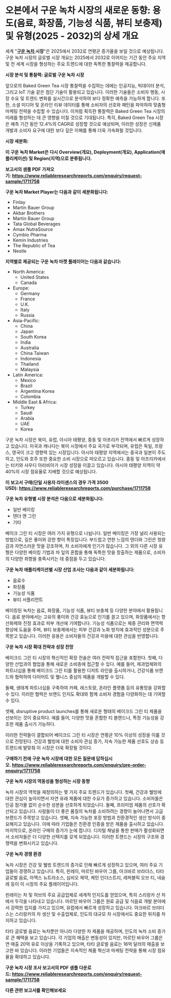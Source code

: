 <p><h1>오븐에서 구운 녹차 시장의 새로운 동향: 용도(음료, 화장품, 기능성 식품, 뷰티 보충제) 및 유형(2025 - 2032)의 상세 개요</h1></p><p>세계 "<strong><a href="https://www.reliableresearchreports.com/baked-green-tea-r1711758?utm_campaign=105&utm_medium=8&utm_source=Github&utm_content=ia&utm_term=16042025&utm_id=baked-green-tea">구운 녹차&nbsp;</a></strong><strong>시장</strong>"은 2025에서 2032로 연평균 증가율을 보일 것으로 예상됩니다. 구운 녹차 시장의 글로벌 시장 개요는 2025에서 2032로 이어지는 기간 동안 주요 지역 및 전 세계 시장을 형성하는 주요 트렌드에 대한 독특한 통찰력을 제공합니다.</p>
<p><strong>시장 분석 및 통찰력: 글로벌 구운 녹차 시장</strong></p>
<p><p>앞으로의 Baked Green Tea 시장 통찰력을 수집하는 데에는 인공지능, 빅데이터 분석, 그리고 IoT 기술 같은 첨단 기술이 활용되고 있습니다. 이러한 기술들은 소비자 행동, 시장 수요 및 트렌드 변화를 실시간으로 분석하여 보다 정확한 예측을 가능하게 합니다. 또한, 소셜 미디어 및 온라인 리뷰 데이터를 통해 소비자의 선호와 패턴을 파악하여 맞춤형 마케팅 전략을 수립할 수 있습니다. 이처럼 획득한 통찰력은 Baked Green Tea 시장의 미래를 형성하는 데 큰 영향을 미칠 것으로 기대됩니다. 특히, Baked Green Tea 시장은 예측 기간 동안 12.4%의 CAGR로 성장할 것으로 예상되며, 이러한 성장은 신제품 개발과 소비자 요구에 대한 보다 깊은 이해를 통해 더욱 가속화될 것입니다.</p><a href="%7CAUTHORITHY_DOMAIN_URL%7C?utm_campaign=105&utm_medium=8&utm_source=Github&utm_content=ia&utm_term=16042025&utm_id=baked-green-tea"></a></p>
<p><strong>시장 세분화:</strong></p>
<p><strong>이 구운 녹차 Market은 다시 Overview(개요), Deployment(개요), Application(애플리케이션) 및 Region(지역)으로 분류됩니다.</strong></p>
<p><strong>보고서의 샘플 PDF 가져오기:&nbsp;<a href="https://www.reliableresearchreports.com/enquiry/request-sample/1711758?utm_campaign=105&utm_medium=8&utm_source=Github&utm_content=ia&utm_term=16042025&utm_id=baked-green-tea">https://www.reliableresearchreports.com/enquiry/request-sample/1711758</a></strong><strong></strong></p>
<p><strong>구운 녹차 Market Player는 다음과 같이 세분화됩니다:</strong></p>
<p><ul><li>Finlay</li><li>Martin Bauer Group</li><li>Akbar Brothers</li><li>Martin Bauer Group</li><li>Tata Global Beverages</li><li>Amax NutraSource</li><li>Cymbio Pharma</li><li>Kemin Industries</li><li>The Republic of Tea</li><li>Nestle</li></ul></p>
<p><strong>지역별로 제공되는 구운 녹차 마켓 플레이어는 다음과 같습니다:</strong></p>
<p><ul>
    <li>
        North America:
        <ul>
            <li>United States</li>
            <li>Canada</li>
        </ul>
    </li>
    <li>
        Europe:
        <ul>
            <li>Germany</li>
            <li>France</li>
            <li>U.K.</li>
            <li>Italy</li>
            <li>Russia</li>
        </ul>
    </li>
    <li>
        Asia-Pacific:
        <ul>
            <li>China</li>
            <li>Japan</li>
            <li>South Korea</li>
            <li>India</li>
            <li>Australia</li>
            <li>China Taiwan</li>
            <li>Indonesia</li>
            <li>Thailand</li>
            <li>Malaysia</li>
        </ul>
    </li>
    <li>
        Latin America:
        <ul>
            <li>Mexico</li>
            <li>Brazil</li>
            <li>Argentina Korea</li>
            <li>Colombia</li>
        </ul>
    </li>
    <li>
        Middle East & Africa:
        <ul>
            <li>Turkey</li>
            <li>Saudi</li>
            <li>Arabia</li>
            <li>UAE</li>
            <li>Korea</li>
        </ul>
    </li>
    </ul></p>
<p><p>구운 녹차 시장은 북미, 유럽, 아시아 태평양, 중동 및 아프리카 전역에서 빠르게 성장하고 있습니다. 미국과 캐나다는 북미 시장에서 주요 국가로 부각되며, 유럽은 독일, 프랑스, 영국이 크고 영향력 있는 시장입니다. 아시아 태평양 지역에서는 중국과 일본이 주도하고, 인도와 호주 또한 중요한 소비 시장으로 떠오르고 있습니다. 중동 및 아프리카에서는 터키와 사우디 아라비아가 시장 성장을 이끌고 있습니다. 아시아 태평양 지역이 약 40%의 시장 점유율로 지배할 것으로 예상됩니다.</p></p>
<p><strong>이 보고서 구매(단일 사용자 라이센스의 경우 가격 3500 USD):&nbsp;<a href="https://www.reliableresearchreports.com/purchase/1711758?utm_campaign=105&utm_medium=8&utm_source=Github&utm_content=ia&utm_term=16042025&utm_id=baked-green-tea">https://www.reliableresearchreports.com/purchase/1711758</a></strong></p>
<p><strong>구운 녹차 유형별 시장 분석은 다음으로 세분화됩니다:</strong></p>
<p><ul><li>일반 베이킹</li><li>텐더 앤 그린</li><li>기타</li></ul></p>
<p><p>베이크 그린 티 시장은 여러 가지 유형으로 나뉩니다. 일반 베이킹은 가장 널리 사용되는 방법으로, 깊은 풍미와 강한 향이 특징입니다. 부드럽고 연한 느낌의 텐더와 그린은 청량감과 자연스러운 맛을 강조하며, 차 소비자에게 인기가 많습니다. 그 외의 다른 시장 유형은 다양한 베이킹 기법과 차 잎의 혼합을 통해 독특한 맛을 창출하는 제품으로, 소비자의 다양한 취향을 충족시키는 데 중점을 두고 있습니다.</p></p>
<p><strong>구운 녹차 애플리케이션별 시장 산업 조사는 다음과 같이 세분화됩니다:</strong></p>
<p><ul><li>음료수</li><li>화장품</li><li>기능성 식품</li><li>뷰티 서플리먼트</li></ul></p>
<p><p>베이킹된 녹차는 음료, 화장품, 기능성 식품, 뷰티 보충제 등 다양한 분야에서 활용됩니다. 음료 분야에서는 고유의 풍미와 건강 효능으로 인기를 끌고 있으며, 화장품에서는 항산화제와 진정 효과로 피부 개선에 기여합니다. 기능성 식품으로는 체중 관리와 면역력 향상에 도움을 주며, 뷰티 보충제에서는 피부 건강과 노화 방지에 효과적인 성분으로 주목받고 있습니다. 이러한 응용은 소비자들의 건강과 미용에 대한 관심을 반영합니다.</p></p>
<p><strong>구운 녹차 시장 확대 전략과 성장 전망</strong></p>
<p><p>베이크드 그린 티 시장의 혁신적인 확장 전술은 여러 전략적 접근을 포함한다. 첫째, 다양한 산업과의 협업을 통해 새로운 소비층에 접근할 수 있다. 예를 들어, 제과업체와의 파트너십을 통해 베이크드 그린 티를 활용한 디저트 라인을 출시하거나, 건강식품 브랜드와 협력하여 다이어트 및 웰니스 중심의 제품을 개발할 수 있다. </p><p>둘째, 생태계 파트너십을 구축하여 카페, 레스토랑, 온라인 플랫폼 등의 유통망을 강화할 수 있다. 이러한 협력은 브랜드 인지도 확대와 함께 소비자 경험을 다양화하는 데 기여할 수 있다. </p><p>셋째, disruptive product launches를 통해 새로운 형태의 베이크드 그린 티 제품을 선보이는 것이 중요하다. 예를 들어, 다양한 맛을 혼합한 티 블렌드나, 특정 기능성을 강조한 제품 출시가 가능하다.</p><p>이러한 전략들이 결합되어 베이크드 그린 티 시장은 연평균 10% 이상의 성장을 이룰 것으로 전망된다. 건강과 웰빙에 대한 소비자 관심 증가, 지속 가능한 제품 선호도 상승 등 트렌드에 발맞춰 이 시장은 더욱 확장될 것이다.</p></p>
<p><strong>구매하기 전에 구운 녹차 시장에 대한 모든 질문에 답하십시오.&nbsp;<a href="https://www.reliableresearchreports.com/enquiry/pre-order-enquiry/1711758?utm_campaign=105&utm_medium=8&utm_source=Github&utm_content=ia&utm_term=16042025&utm_id=baked-green-tea">https://www.reliableresearchreports.com/enquiry/pre-order-enquiry/1711758</a></strong><strong></strong></p>
<p><strong>구운 녹차 시장의 역동성을 형성하는 시장 동향</strong></p>
<p><p>녹차 시장의 역학을 재정의하는 몇 가지 주요 트렌드가 있습니다. 첫째, 건강과 웰빙에 대한 관심이 높아지면서 자연 유래 제품에 대한 수요가 증가하고 있습니다. 소비자들은 인공 첨가물 없이 순수한 성분을 선호하게 되었습니다. 둘째, 프리미엄 제품의 선호가 확산되고 있습니다. 사람들이 더 좋은 품질의 녹차를 소비하려는 경향이 늘어나면서 고급 브랜드가 주목받고 있습니다. 셋째, 지속 가능한 포장 방법과 친환경적인 생산 방식이 중요해지고 있습니다. 이에 따라 기업들은 친환경 인증을 받은 제품을 출시하고 있습니다. 마지막으로, 온라인 구매의 증가가 눈에 띕니다. 디지털 채널을 통한 판매가 활성화되면서 소비자들은 더 다양한 선택지를 갖게 되었습니다. 이러한 트렌드는 시장의 구조와 경쟁력을 변화시키고 있습니다.</p></p>
<p><strong>구운 녹차 경쟁 환경</strong></p>
<p><p>녹차 시장은 건강 및 웰빙 트렌드의 증가로 인해 빠르게 성장하고 있으며, 여러 주요 기업들이 경쟁하고 있습니다. 특히, 핀레이, 마르틴 바우어 그룹, 아크바르 브라더스, 타타 글로벌 음료, 아맥스 뉴트라소스, 심비오 제약, 케민 인더스트리, 레퍼블릭 오브 티, 네슬레 등이 이 시장의 주요 플레이어입니다.</p><p>핀레이는 차 및 허브의 주요 공급업체로 세계적 인지도를 얻었으며, 특히 스리랑카 산 차에서 두각을 나타내고 있습니다. 마르틴 바우어 그룹은 원료 공급 및 식음료 개발 분야에서 강력한 입지를 가지고 있으며, 유럽에서 빠르게 성장하고 있습니다. 아크바르 브라더스는 스리랑카의 차 생산 및 수출업체로, 인도의 대규모 차 시장에서도 중요한 위치를 차지하고 있습니다.</p><p>타타 글로벌 음료는 녹차뿐만 아니라 다양한 차 제품을 제공하며, 인도의 녹차 소비 증가로 큰 혜택을 보고 있습니다. 각 기업의 매출은 변동성이 있지만, 마르틴 바우어 그룹은 연 매출 20억 유로 이상을 기록하고 있으며, 타타 글로벌 음료는 16억 달러의 매출을 보고한 바 있습니다. 이러한 기업들은 지속적인 제품 혁신과 마케팅 전략을 통해 시장 점유율을 확대하고 있습니다.</p></p>
<p><strong>구운 녹차 시장 조사 보고서의 PDF 샘플 다운로드:&nbsp;<a href="https://www.reliableresearchreports.com/enquiry/request-sample/1711758?utm_campaign=105&utm_medium=8&utm_source=Github&utm_content=ia&utm_term=16042025&utm_id=baked-green-tea">https://www.reliableresearchreports.com/enquiry/request-sample/1711758</a></strong></p>
<p><strong></strong></p>
<p><strong></strong></p>
<p><strong></strong></p>
<p><strong></strong></p>
<p><strong>다른 관련 보고서를 확인해보세요</strong></p>
<p><strong><p></p><p></p><p></p></strong></p>